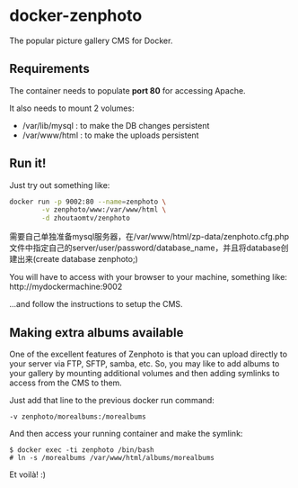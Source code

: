 # docker-zenphoto
The popular picture gallery CMS for Docker.

## Requirements
The container needs to populate **port 80** for accessing Apache.

It also needs to mount 2 volumes:
- /var/lib/mysql : to make the DB changes persistent
- /var/www/html : to make the uploads persistent

## Run it!
Just try out something like:
```sh
docker run -p 9002:80 --name=zenphoto \
        -v zenphoto/www:/var/www/html \
        -d zhoutaomtv/zenphoto
```

需要自己单独准备mysql服务器，在/var/www/html/zp-data/zenphoto.cfg.php文件中指定自己的server/user/password/database_name，并且将database创建出来(create database zenphoto;)

You will have to access with your browser to your machine, something like:
        http://mydockermachine:9002

...and follow the instructions to setup the CMS.

## Making extra albums available
One of the excellent features of Zenphoto is that you can upload
directly to your server via FTP, SFTP, samba, etc. So, you may
like to add albums to your gallery by mounting additional volumes
and then adding symlinks to access from the CMS to them.

Just add that line to the previous docker run command:

    -v zenphoto/morealbums:/morealbums 


And then access your running container and make the symlink:

    $ docker exec -ti zenphoto /bin/bash
    # ln -s /morealbums /var/www/html/albums/morealbums

Et voilà! :)


